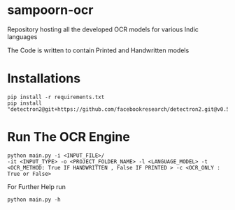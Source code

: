 # sampoorn-ocr
Repository hosting all the developed OCR models for various Indic languages

The Code is written to contain Printed and Handwritten models

# Installations
```
pip install -r requirements.txt
pip install "detectron2@git+https://github.com/facebookresearch/detectron2.git@v0.5#egg=detectron2"

```

# Run The OCR Engine
```
python main.py -i <INPUT_FILE>/
-it <INPUT_TYPE> -o <PROJECT_FOLDER_NAME> -l <LANGUAGE_MODEL> -t <OCR_METHOD: True IF HANDWRITTEN , False IF PRINTED > -c <OCR_ONLY : True or False>
```
For Further Help run
```
python main.py -h
```